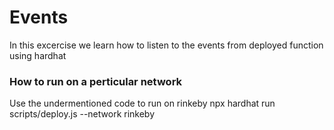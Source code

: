 # Events
In this excercise we learn how to listen to the events from deployed function using hardhat 

### How to run on a perticular network
Use the undermentioned code to run on rinkeby
    npx hardhat run scripts/deploy.js --network rinkeby